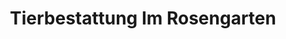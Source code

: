 ---
title: "Tierbestattung Im Rosengarten"
url: /euskirchen/tierbestattung-im-rosengarten/
shop: Bestattungen
---